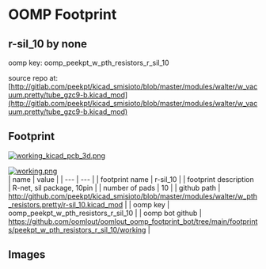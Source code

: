 # OOMP Footprint  
## r-sil_10  by none  
  
oomp key: oomp_peekpt_w_pth_resistors_r_sil_10  
  
source repo at: [http://gitlab.com/peekpt/kicad_smisioto/blob/master/modules/walter/w_vacuum.pretty/tube_gzc9-b.kicad_mod](http://gitlab.com/peekpt/kicad_smisioto/blob/master/modules/walter/w_vacuum.pretty/tube_gzc9-b.kicad_mod)  
## Footprint  
  
[![working_kicad_pcb_3d.png](working_kicad_pcb_3d_600.png)](working_kicad_pcb_3d.png)  
  
[![working.png](working_600.png)](working.png)  
| name | value | 
| --- | --- | 
| footprint name | r-sil_10 | 
| footprint description | R-net, sil package, 10pin | 
| number of pads | 10 | 
| github path | http://github.com/peekpt/kicad_smisioto/blob/master/modules/walter/w_pth_resistors.pretty/r-sil_10.kicad_mod | 
| oomp key | oomp_peekpt_w_pth_resistors_r_sil_10 | 
| oomp bot github | https://github.com/oomlout/oomlout_oomp_footprint_bot/tree/main/footprints/peekpt_w_pth_resistors_r_sil_10/working | 
## Images  
